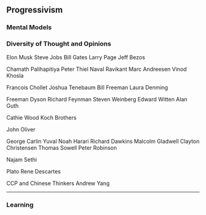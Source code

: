 ## Progressivism

### Mental Models

### Diversity of Thought and Opinions

Elon Musk
Steve Jobs
Bill Gates
Larry Page
Jeff Bezos

Chamath Palihapitiya
Peter Thiel
Naval Ravikant
Marc Andreesen
Vinod Khosla

Francois Chollet
Joshua Tenebaum
Bill Freeman
Laura Denming

Freeman Dyson
Richard Feynman
Steven Weinberg
Edward Witten
Alan Guth

Cathie Wood
Koch Brothers

John Oliver

George Carlin
Yuval Noah Harari
Richard Dawkins
Malcolm Gladwell
Clayton Christensen
Thomas Sowell
Peter Robinson

Najam Sethi

Plato
Rene Descartes

CCP and Chinese Thinkers
Andrew Yang

---


### Learning
